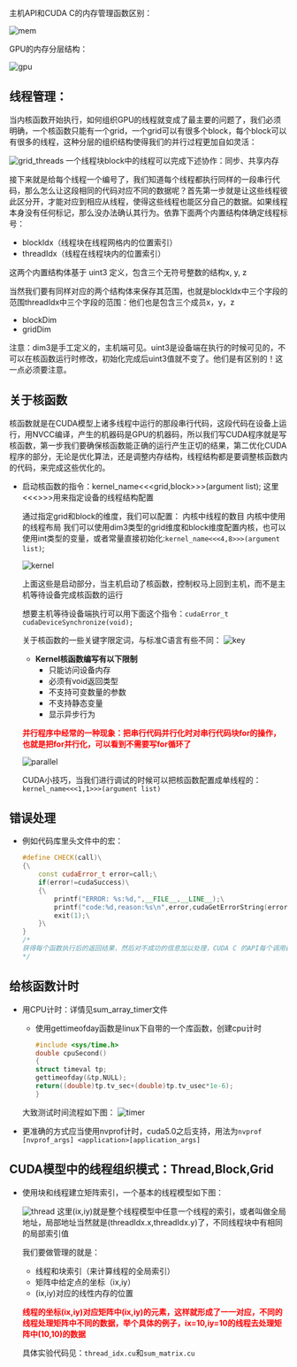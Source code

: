 主机API和CUDA C的内存管理函数区别：

![mem](imgs/memrory.png)

GPU的内存分层结构：

![gpu](imgs/gpu.png)

## **线程管理：**
当内核函数开始执行，如何组织GPU的线程就变成了最主要的问题了，我们必须明确，一个核函数只能有一个grid，一个grid可以有很多个block，每个block可以有很多的线程，这种分层的组织结构使得我们的并行过程更加自如灵活：

![grid_threads](imgs/grid.png)
一个线程块block中的线程可以完成下述协作：同步、共享内存

接下来就是给每个线程一个编号了，我们知道每个线程都执行同样的一段串行代码，那么怎么让这段相同的代码对应不同的数据呢？首先第一步就是让这些线程彼此区分开，才能对应到相应从线程，使得这些线程也能区分自己的数据。如果线程本身没有任何标记，那么没办法确认其行为。依靠下面两个内置结构体确定线程标号：
- blockIdx（线程块在线程网格内的位置索引）
- threadIdx（线程在线程块内的位置索引）

这两个内置结构体基于 uint3 定义，包含三个无符号整数的结构x, y, z

当然我们要有同样对应的两个结构体来保存其范围，也就是blockIdx中三个字段的范围threadIdx中三个字段的范围：他们也是包含三个成员x，y，z
- blockDim
- gridDim

注意：dim3是手工定义的，主机端可见。uint3是设备端在执行的时候可见的，不可以在核函数运行时修改，初始化完成后uint3值就不变了。他们是有区别的！这一点必须要注意。


## **关于核函数**

核函数就是在CUDA模型上诸多线程中运行的那段串行代码，这段代码在设备上运行，用NVCC编译，产生的机器码是GPU的机器码，所以我们写CUDA程序就是写核函数，第一步我们要确保核函数能正确的运行产生正切的结果，第二优化CUDA程序的部分，无论是优化算法，还是调整内存结构，线程结构都是要调整核函数内的代码，来完成这些优化的。

- 启动核函数的指令：kernel_name<<<grid,block>>>(argument list); 这里<<<>>>用来指定设备的线程结构配置

    通过指定grid和block的维度，我们可以配置：
        内核中线程的数目
        内核中使用的线程布局
    我们可以使用dim3类型的grid维度和block维度配置内核，也可以使用int类型的变量，或者常量直接初始化:`kernel_name<<<4,8>>>(argument list)`;

    ![kernel](imgs/kernel.png)

    上面这些是启动部分，当主机启动了核函数，控制权马上回到主机，而不是主机等待设备完成核函数的运行

    想要主机等待设备端执行可以用下面这个指令：`cudaError_t cudaDeviceSynchronize(void);`

    关于核函数的一些关键字限定词，与标准C语言有些不同：
    ![key](imgs/keyword.png)

    - **Kernel核函数编写有以下限制**
        - 只能访问设备内存
        - 必须有void返回类型
        - 不支持可变数量的参数
        - 不支持静态变量
        - 显示异步行为

    <font color='red'>**并行程序中经常的一种现象：把串行代码并行化时对串行代码块for的操作，也就是把for并行化，可以看到不需要写for循环了**</font>

    ![parallel](imgs/parallel.png)

    CUDA小技巧，当我们进行调试的时候可以把核函数配置成单线程的：`kernel_name<<<1,1>>>(argument list)`

## **错误处理**

- 例如代码库里头文件中的宏：

    ```c++
    #define CHECK(call)\
    {\
        const cudaError_t error=call;\
        if(error!=cudaSuccess)\
        {\
            printf("ERROR: %s:%d,",__FILE__,__LINE__);\
            printf("code:%d,reason:%s\n",error,cudaGetErrorString(error));\
            exit(1);\
        }\
    }
    /*
    获得每个函数执行后的返回结果，然后对不成功的信息加以处理，CUDA C 的API每个调用都会返回一个错误代码，这个代码我们就可以好好利用了，当然在release版本中可以去除这部分，但是开发的时候一定要有的
    */
    ```

## **给核函数计时**

- 用CPU计时：详情见sum_array_timer文件

    - 使用gettimeofday函数是linux下自带的一个库函数，创建cpu计时
        ```c++
        #include <sys/time.h>
        double cpuSecond()
        {
        struct timeval tp;
        gettimeofday(&tp,NULL);
        return((double)tp.tv_sec+(double)tp.tv_usec*1e-6);
        }
        ```

    大致测试时间流程如下图：
    ![timer](imgs/timer.png)

- 更准确的方式应当使用nvprof计时，cuda5.0之后支持，用法为`nvprof [nvprof_args] <application>[application_args]`


## **CUDA模型中的线程组织模式：Thread,Block,Grid**

- 使用块和线程建立矩阵索引，一个基本的线程模型如下图：

    ![thread](imgs/thread_model.png)
    这里(ix,iy)就是整个线程模型中任意一个线程的索引，或者叫做全局地址，局部地址当然就是(threadIdx.x,threadIdx.y)了，不同线程块中有相同的局部索引值

    我们要做管理的就是：
    - 线程和块索引（来计算线程的全局索引）
    - 矩阵中给定点的坐标（ix,iy）
    - (ix,iy)对应的线性内存的位置

    <font color='red'>**线程的坐标(ix,iy)对应矩阵中(ix,iy)的元素，这样就形成了一一对应，不同的线程处理矩阵中不同的数据，举个具体的例子，ix=10,iy=10的线程去处理矩阵中(10,10)的数据**</font>

    具体实验代码见：`thread_idx.cu`和`sum_matrix.cu`